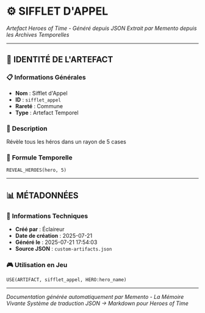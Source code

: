 # ⚙️ **SIFFLET D'APPEL**
*Artefact Heroes of Time - Généré depuis JSON*
*Extrait par Memento depuis les Archives Temporelles*

---

## 🌟 **IDENTITÉ DE L'ARTEFACT**

### 📋 **Informations Générales**
- **Nom** : Sifflet d'Appel
- **ID** : `sifflet_appel`
- **Rareté** : Commune
- **Type** : Artefact Temporel

### 📖 **Description**
Révèle tous les héros dans un rayon de 5 cases


### 🔮 **Formule Temporelle**
```hots
REVEAL_HEROES(hero, 5)
```

---

## 📊 **MÉTADONNÉES**

### 🔧 **Informations Techniques**
- **Créé par** : Éclaireur
- **Date de création** : 2025-07-21
- **Généré le** : 2025-07-21 17:54:03
- **Source JSON** : `custom-artifacts.json`

### 🎮 **Utilisation en Jeu**
```hots
USE(ARTIFACT, sifflet_appel, HERO:hero_name)
```

---

*Documentation générée automatiquement par Memento - La Mémoire Vivante*
*Système de traduction JSON → Markdown pour Heroes of Time*
